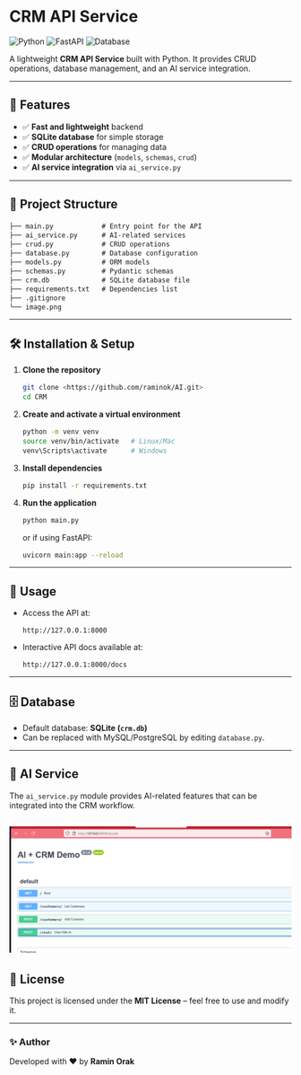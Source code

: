 # CRM API Service

![Python](https://img.shields.io/badge/Python-3.10%2B-blue.svg)
![FastAPI](https://img.shields.io/badge/FastAPI-Backend-green)
![Database](https://img.shields.io/badge/Database-SQLite-lightgrey)

A lightweight **CRM API Service** built with Python.
It provides CRUD operations, database management, and an AI service integration.

---

## 🚀 Features
- ✅ **Fast and lightweight** backend
- ✅ **SQLite database** for simple storage
- ✅ **CRUD operations** for managing data
- ✅ **Modular architecture** (`models`, `schemas`, `crud`)
- ✅ **AI service integration** via `ai_service.py`

---

## 📂 Project Structure

```
├── main.py            # Entry point for the API
├── ai_service.py      # AI-related services
├── crud.py            # CRUD operations
├── database.py        # Database configuration
├── models.py          # ORM models
├── schemas.py         # Pydantic schemas
├── crm.db             # SQLite database file
├── requirements.txt   # Dependencies list
├── .gitignore
└── image.png
```

---

## 🛠️ Installation & Setup

1. **Clone the repository**
   ```bash
   git clone <https://github.com/raminok/AI.git>
   cd CRM
   ```

2. **Create and activate a virtual environment**
   ```bash
   python -m venv venv
   source venv/bin/activate   # Linux/Mac
   venv\Scripts\activate      # Windows
   ```

3. **Install dependencies**
   ```bash
   pip install -r requirements.txt
   ```

4. **Run the application**
   ```bash
   python main.py
   ```
   or if using FastAPI:
   ```bash
   uvicorn main:app --reload
   ```

---

## 📖 Usage

- Access the API at:
  ```
  http://127.0.0.1:8000
  ```
- Interactive API docs available at:
  ```
  http://127.0.0.1:8000/docs
  ```

---

## 🗄️ Database

- Default database: **SQLite (`crm.db`)**
- Can be replaced with MySQL/PostgreSQL by editing `database.py`.

---

## 🤖 AI Service

The `ai_service.py` module provides AI-related features that can be integrated into the CRM workflow.

![alt text](image.png)
---

## 📜 License

This project is licensed under the **MIT License** – feel free to use and modify it.

---

### ✨ Author
Developed with ❤️ by **Ramin Orak**
